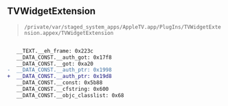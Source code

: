 ## TVWidgetExtension

> `/private/var/staged_system_apps/AppleTV.app/PlugIns/TVWidgetExtension.appex/TVWidgetExtension`

```diff

   __TEXT.__eh_frame: 0x223c
   __DATA_CONST.__auth_got: 0x17f8
   __DATA_CONST.__got: 0xa20
-  __DATA_CONST.__auth_ptr: 0x1998
+  __DATA_CONST.__auth_ptr: 0x19d8
   __DATA_CONST.__const: 0x5b88
   __DATA_CONST.__cfstring: 0x600
   __DATA_CONST.__objc_classlist: 0x68

```
